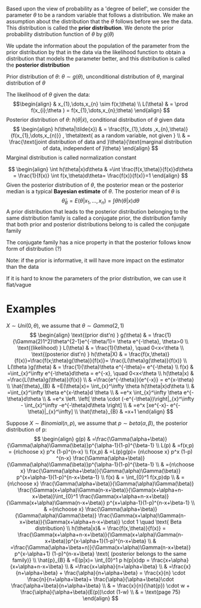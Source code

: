 Based upon the view of probability as a 'degree of belief', we consider the parameter $\theta$ to be a random variable that follows a distribution. We make an assumption about the distribution that the $\theta$ follows before we see the data. This distribution is called the **prior distribution**. We denote the prior probability distribution function of $\theta$ by $g(\theta)$

We update the information about the population of the parameter from the prior distribution by that in the data via the likelihood function to obtain a distribution that models the parameter better, and this distribution is called the **posterior distribution**

Prior distribution of $\theta:$ $\theta\sim g(\theta)$, unconditional distribution of $\theta$, marginal distribution of $\theta$

The likelihood of $\theta$ given the data:
$$\begin{align}
 & x_{1},\dots,x_{n} \sim f(x;\theta) \\
L(\theta) & = \prod f(x_{i};\theta ) = f(x_{1},\dots,x_{n};\theta)
\end{align}
$$
Posterior distribution of $\theta:$ $h(\theta|\tilde{x})$, conditional distribution of $\theta$ given data
$$
\begin{align}
h(\theta|\tilde{x}) & = \frac{f(x_{1},\dots ,x_{n},\theta)}{f(x_{1},\dots,x_{n)}} , \theta\text{ as a random variable, not given } \\
 & = \frac{\text{joint distribution of data and }\theta}{\text{marginal distribution of data, independent of }\theta}
\end{align}
$$
Marginal distribution is called normalization constant

$$
\begin{align}
\int h(\theta|x)d\theta & =\int \frac{f(x,\theta)}{f(x)}d\theta = \frac{1}{f(x)} \int f(x,\theta)d\theta= \frac{f(x)}{f(x)}=1
\end{align}
$$
Given the posterior distribution of $\theta$, the posterior mean or the posterior median is a typical **Bayesian estimate** of $\theta$. The posterior mean of $\theta$ is
$$
\hat{\theta}_{B}=E(\theta|x_{1},\dots,x_{n}) = \int \theta h(\theta|x)d\theta
$$
A prior distribution that leads to the posterior distribution belonging to the same distribution family is called a conjugate prior, the distribution family that both prior and posterior distributions belong to is called the conjugate family

The conjugate family has a nice property in that the posterior follows know form of distribution (?)

Note: if the prior is informative, it will have more impact on the estimator than the data

If it is hard to know the parameters of the prior distribution, we can use it flat/vague

# Examples
$X\sim Uni(0,\theta)$, we assume that $\theta\sim Gamma(2,1)$ 
$$
\begin{align}
\text{(prior dist'n) } g(\theta) & = \frac{1}{\Gamma(2)1^2}\theta^{2-1}e^{-\theta/1}= \theta e^{-\theta}, \theta>0 \\
\text{(likelihood) }  L(\theta) & = \frac{1}{\theta}, \quad 0<x<\theta \\
\text{(posterior dist'n) } h(\theta|X) & = \frac{f(x,\theta)}{f(x)}=\frac{f(x;\theta)g(\theta)}{f(x)}= \frac{L(\theta)g(\theta)}{f(x)} \\
L(\theta )g(\theta) & = \frac{1}{\theta}\theta e^{-\theta}= e^{-\theta} \\
f(x) & =\int_{x}^\infty e^{-\theta}d\theta = e^{-x}, \quad 0<x<\theta \\
 h(\theta|x)  & =\frac{L(\theta)g(\theta)}{f(x)}  \\
 & =\frac{e^{-\theta}}{e^{-x}} = e^{x-\theta} \\
\hat{\theta}_{B} & =E(\theta|x)= \int_{x}^\infty \theta h(\theta|x)d\theta \\
 & =\int_{x}^\infty \theta e^{x-\theta}d \theta \\
 & =e^x \int_{x}^\infty \theta e^{-\theta}d\theta \\
 & =e^x \left. \left[ \theta \cdot (-e^{-\theta})\right|_{x}^\infty - \int_{x}^\infty -e^{-\theta}d\theta \right] \\
 & =e^x [xe^{-x}- e^{-\theta}|_{x}^\infty]  \\
\hat{\theta}_{B} & =x+1
\end{align}
$$

Suppose $X\sim Binomial(n,p)$, we assume that $p\sim beta(\alpha,\beta)$, the posterior distribution of p:
$$
\begin{align}
g(p) & =\frac{\Gamma(\alpha+\beta)}{\Gamma(\alpha)\Gamma(\beta)}p^{\alpha-1}(1-p)^{\beta-1} \\
 L(p) & =f(x;p) = {n\choose x} p^x (1-p)^{n-x} \\
f(x,p) & =L(p)g(p)= {n\choose x} p^x (1-p) ^{n-x} \frac{\Gamma(\alpha+\beta)}{\Gamma(\alpha)\Gamma(\beta)}p^{\alpha-1}(1-p)^{\beta-1} \\
 & ={n\choose x} \frac{\Gamma(\alpha+\beta)}{\Gamma(\alpha)\Gamma(\beta)} p^{x+\alpha-1}(1-p)^{n-x+\beta-1} \\
f(x) & = \int_{0}^1 f(x,p)dp \\
 & ={n\choose x} \frac{\Gamma(\alpha+\beta)}{\Gamma(\alpha)\Gamma(\beta)}   \frac{\Gamma(x+\alpha)\Gamma(n-x+\beta)}{\Gamma(x+\alpha+n-x+\beta)}\int_{0}^1 \frac{\Gamma(x+\alpha+n-x+\beta)}{\Gamma(x+\alpha)\Gamma(n-x+\beta)} p^{x+\alpha-1}(1-p)^{n-x+\beta-1} \\
 & ={n\choose x} \frac{\Gamma(\alpha+\beta)}{\Gamma(\alpha)\Gamma(\beta)}   \frac{\Gamma(x+\alpha)\Gamma(n-x+\beta)}{\Gamma(x+\alpha+n-x+\beta)} \cdot 1 \quad \text{ Beta distribution} \\
 h(\theta|x)& = \frac{f(x,\theta)}{f(x)} = \frac{\Gamma(x+\alpha+n-x+\beta)}{\Gamma(x+\alpha)\Gamma(n-x+\beta)}p^{x-\alpha+1}(1-p)^{n-x+\beta} \\
 & =\frac{\Gamma(\alpha+\beta+n)}{\Gamma(x+\alpha)\Gamma(n-x+\beta)} p^{x-\alpha+1} (1-p)^{n-x+\beta} \text{ (posterior belongs to the same family)} \\
\hat{p}_{B} & =E(p|x)= \int_{0}^1 p h(p|x)dp = \frac{x+\alpha}{x+\alpha+n-x+\beta}  \\
 & =\frac{x+\alpha}{n+\alpha+\beta} \\
 & =\frac{x}{n+\alpha+\beta} + \frac{\alpha}{n+\alpha+\beta}  = \frac{x}{n} \cdot \frac{n}{n+\alpha+\beta}+ \frac{\alpha}{\alpha+\beta}\cdot \frac{\alpha+\beta}{n+\alpha+\beta} \\
 & = \frac{x}{n}(\hat{p}) \cdot w + \frac{\alpha}{\alpha+\beta}(E(p))\cdot (1-w) \\
 & = \text{page 75} 
\end{align}
$$





